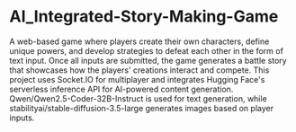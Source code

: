 # AI_Integrated-Story-Making-Game
A web-based game where players create their own characters, define unique powers, and develop strategies to defeat each other in the form of text input. Once all inputs are submitted, the game generates a battle story that showcases how the players' creations interact and compete. This project uses Socket.IO for multiplayer and integrates Hugging Face's serverless inference API for AI-powered content generation. Qwen/Qwen2.5-Coder-32B-Instruct is used for text generation, while stabilityai/stable-diffusion-3.5-large generates images based on player inputs.
